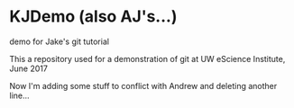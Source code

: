 # KJDemo (also AJ's...)
demo for Jake's git tutorial

This a repository used for a demonstration of git at UW eScience Institute, June 2017

Now I'm adding some stuff to conflict with Andrew and deleting another line...
